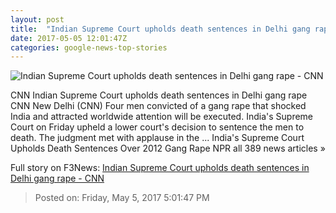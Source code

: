 ```yaml
---
layout: post
title:  "Indian Supreme Court upholds death sentences in Delhi gang rape - CNN"
date: 2017-05-05 12:01:47Z
categories: google-news-top-stories
---
```


![Indian Supreme Court upholds death sentences in Delhi gang rape - CNN](http://i2.cdn.cnn.com/cnnnext/dam/assets/130913110232-india-protests-rape-story-top.jpg)

CNN Indian Supreme Court upholds death sentences in Delhi gang rape CNN New Delhi (CNN) Four men convicted of a gang rape that shocked India and attracted worldwide attention will be executed. India's Supreme Court on Friday upheld a lower court's decision to sentence the men to death. The judgment met with applause in the ... India's Supreme Court Upholds Death Sentences Over 2012 Gang Rape NPR all 389 news articles »


Full story on F3News: [Indian Supreme Court upholds death sentences in Delhi gang rape - CNN](http://www.f3nws.com/n/rAr23D)

> Posted on: Friday, May 5, 2017 5:01:47 PM
